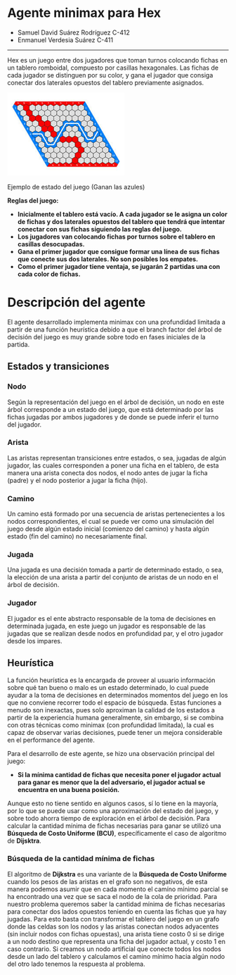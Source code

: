 # Agente minimax para Hex

- Samuel David Suárez Rodríguez C-412
- Enmanuel Verdesia Suárez C-411

---

Hex es un juego entre dos jugadores que toman turnos colocando fichas en un tablero romboidal, compuesto por casillas hexagonales. Las fichas de cada jugador se distinguen por su color, y gana el jugador que consiga conectar dos laterales opuestos del tablero previamente asignados.

![hex-game.jpeg](/images/hex-game.jpeg)

Ejemplo de estado del juego (Ganan las azules)

**Reglas del juego:**

- **Inicialmente el tablero está vacı́o. A cada jugador se le asigna un color de fichas
  y dos laterales opuestos del tablero que tendrá que intentar conectar con sus
  fichas siguiendo las reglas del juego.**
- **Los jugadores van colocando fichas por turnos sobre el tablero en casillas
  desocupadas.**
- **Gana el primer jugador que consigue formar una lı́nea de sus fichas que
  conecte sus dos laterales. No son posibles los empates.**
- **Como el primer jugador tiene ventaja, se jugarán 2 partidas una con cada
  color de fichas.**

# Descripción del agente

El agente desarrollado implementa minimax con una profundidad limitada a partir de una función heurística debido a que el branch factor del árbol de decisión del juego es muy grande sobre todo en fases iniciales de la partida.

## Estados y transiciones

### Nodo

Según la representación del juego en el árbol de decisión, un nodo en este árbol corresponde a un estado del juego, que está determinado por las fichas jugadas por ambos jugadores y de donde se puede inferir el turno del jugador.

### Arista

Las aristas representan transiciones entre estados, o sea, jugadas de algún jugador, las cuales corresponden a poner una ficha en el tablero, de esta manera una arista conecta dos nodos, el nodo antes de jugar la ficha (padre) y el nodo posterior a jugar la ficha (hijo).

### Camino

Un camino está formado por una secuencia de aristas pertenecientes a los nodos correspondientes, el cual se puede ver como una simulación del juego desde algún estado inicial (comienzo del camino) y hasta algún estado (fin del camino) no necesariamente final.

### Jugada

Una jugada es una decisión tomada a partir de determinado estado, o sea, la elección de una arista a partir del conjunto de aristas de un nodo en el árbol de decisión.

### Jugador

El jugador es el ente abstracto responsable de la toma de decisiones en determinada jugada, en este juego un jugador es responsable de las jugadas que se realizan desde nodos en profundidad par, y el otro jugador desde los impares.

## Heurística

La función heurística es la encargada de proveer al usuario información sobre qué tan bueno o malo es un estado determinado, lo cual puede ayudar a la toma de decisiones en determinados momentos del juego en los que no conviene recorrer todo el espacio de búsqueda. Estas funciones a menudo son inexactas, pues solo aproximan la calidad de los estados a partir de la experiencia humana generalmente, sin embargo, si se combina con otras técnicas como minimax (con profundidad limitada), la cual es capaz de observar varias decisiones, puede tener un mejora considerable en el performance del agente.

Para el desarrollo de este agente, se hizo una observación principal del juego:

- **Si la mínima cantidad de fichas que necesita poner el jugador actual para ganar es menor que la del adversario, el jugador actual se encuentra en una buena posición.**

Aunque esto no tiene sentido en algunos casos, sí lo tiene en la mayoría, por lo que se puede usar como una aproximación del estado del juego, y sobre todo ahorra tiempo de exploración en el árbol de decisión. Para calcular la cantidad mínima de fichas necesarias para ganar se utilizó una **Búsqueda de Costo Uniforme (BCU)**, específicamente el caso de algoritmo de **Dijsktra**.

### Búsqueda de la cantidad mínima de fichas

El algoritmo de **Dijkstra** es una variante de la **Búsqueda de Costo Uniforme** cuando los pesos de las aristas en el grafo son no negativos, de esta manera podemos asumir que en cada momento el camíno mínimo parcial se ha encontrado una vez que se saca el nodo de la cola de prioridad. Para nuestro problema queremos saber la cantidad mínima de fichas necesarias para conectar dos lados opuestos teniendo en cuenta las fichas que ya hay jugadas. Para esto basta con transformar el tablero del juego en un grafo donde las celdas son los nodos y las aristas conectan nodos adyacentes (sin incluir nodos con fichas opuestas), una arista tiene costo 0 si se dirige a un nodo destino que representa una ficha del jugador actual, y costo 1 en caso contrario. Si creamos un nodo artificial que conecte todos los nodos desde un lado del tablero y calculamos el camino mínimo hacia algún nodo del otro lado tenemos la respuesta al problema.
